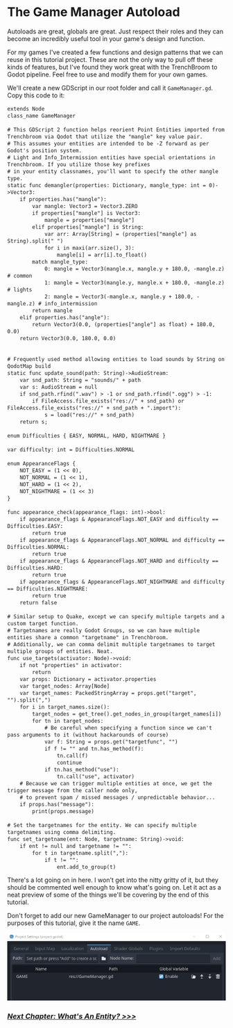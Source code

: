 

# The Game Manager Autoload

Autoloads are great, globals are great. Just respect their roles and they can become an incredibly useful tool in your game's design and function.

For my games I've created a few functions and design patterns that we can reuse in this tutorial project. These are not the only way to pull off these kinds of features, but I've found they work great with the TrenchBroom to Godot pipeline. Feel free to use and modify them for your own games.

We'll create a new GDScript in our root folder and call it `GameManager.gd`. Copy this code to it:

```gdscript
extends Node
class_name GameManager

# This GDScript 2 function helps reorient Point Entities imported from Trenchbroom via Qodot that utilize the "mangle" key value pair.
# This assumes your entities are intended to be -Z forward as per Godot's position system.
# Light and Info_Intermission entities have special orientations in Trenchbroom. If you utilize those key prefixes
# in your entity classnames, you'll want to specify the other mangle type.
static func demangler(properties: Dictionary, mangle_type: int = 0)->Vector3:
	if properties.has("mangle"):
		var mangle: Vector3 = Vector3.ZERO
		if properties["mangle"] is Vector3:
			mangle = properties["mangle"]
		elif properties["mangle"] is String:
			var arr: Array[String] = (properties["mangle"] as String).split(" ")
			for i in maxi(arr.size(), 3):
				mangle[i] = arr[i].to_float()
		match mangle_type:
			0: mangle = Vector3(mangle.x, mangle.y + 180.0, -mangle.z) # common
			1: mangle = Vector3(mangle.y, mangle.x + 180.0, -mangle.z) # lights
			2: mangle = Vector3(-mangle.x, mangle.y + 180.0, -mangle.z) # info_intermission
		return mangle
	elif properties.has("angle"):
		return Vector3(0.0, (properties["angle"] as float) + 180.0, 0.0)
	return Vector3(0.0, 180.0, 0.0)


# Frequently used method allowing entities to load sounds by String on QodotMap build
static func update_sound(path: String)->AudioStream:
	var snd_path: String = "sounds/" + path
	var s: AudioStream = null
	if snd_path.rfind(".wav") > -1 or snd_path.rfind(".ogg") > -1:
		if FileAccess.file_exists("res://" + snd_path) or FileAccess.file_exists("res://" + snd_path + ".import"):
			s = load("res://" + snd_path)
	return s;

enum Difficulties { EASY, NORMAL, HARD, NIGHTMARE }

var difficulty: int = Difficulties.NORMAL

enum AppearanceFlags {
	NOT_EASY = (1 << 0),
	NOT_NORMAL = (1 << 1),
	NOT_HARD = (1 << 2),
	NOT_NIGHTMARE = (1 << 3)
}

func appearance_check(appearance_flags: int)->bool:
	if appearance_flags & AppearanceFlags.NOT_EASY and difficulty == Difficulties.EASY:
		return true
	if appearance_flags & AppearanceFlags.NOT_NORMAL and difficulty == Difficulties.NORMAL:
		return true
	if appearance_flags & AppearanceFlags.NOT_HARD and difficulty == Difficulties.HARD:
		return true
	if appearance_flags & AppearanceFlags.NOT_NIGHTMARE and difficulty == Difficulties.NIGHTMARE:
		return true
	return false

# Similar setup to Quake, except we can specify multiple targets and a custom target function.
# Targetnames are really Godot Groups, so we can have multiple entities share a common "targetname" in Trenchbroom.
# Additionally, we can comma delimit multiple targetnames to target multiple groups of entities. Neat.
func use_targets(activator: Node)->void:
	if not "properties" in activator:
		return
	var props: Dictionary = activator.properties
	var target_nodes: Array[Node]
	var target_names: PackedStringArray = props.get("target", "").split(",")
	for i in target_names.size():
		target_nodes = get_tree().get_nodes_in_group(target_names[i])
		for tn in target_nodes:
			# Be careful when specifying a function since we can't pass arguments to it (without hackarounds of course)
			var f: String = props.get("targetfunc", "")
			if f != "" and tn.has_method(f):
				tn.call(f)
				continue
			if tn.has_method("use"):
				tn.call("use", activator)
	# Because we can trigger multiple entities at once, we get the trigger message from the caller node only,
	# to prevent spam / missed messages / unpredictable behavior...
	if props.has("message"):
		print(props.message)

# Set the targetnames for the entity. We can specify multiple targetnames using comma delimiting.
func set_targetname(ent: Node, targetname: String)->void:
	if ent != null and targetname != "":
		for t in targetname.split(","):
			if t != "":
				ent.add_to_group(t)
```

There's a lot going on in here. I won't get into the nitty gritty of it, but they should be commented well enough to know what's going on. Let it act as a neat preview of some of the things we'll be covering by the end of this tutorial.

Don't forget to add our new GameManager to our project autoloads! For the purposes of this tutorial, give it the name `GAME`.

<p align=center><img src="../images/autoload0.png">

### [**_Next Chapter: What's An Entity? >>>_**](entities.md)